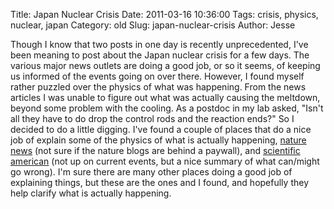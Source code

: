 Title: Japan Nuclear Crisis
Date: 2011-03-16 10:36:00
Tags: crisis, physics, nuclear, japan
Category: old
Slug: japan-nuclear-crisis
Author: Jesse


Though I know that two posts in one day is recently unprecedented, I've
been meaning to post about the Japan nuclear crisis for a few days. The
various major news outlets are doing a good job, or so it seems, of
keeping us informed of the events going on over there. However, I found
myself rather puzzled over the physics of what was happening. From the
news articles I was unable to figure out what was actually causing the
meltdown, beyond some problem with the cooling. As a postdoc in my lab
asked, "Isn't all they have to do drop the control rods and the reaction
ends?" So I decided to do a little digging. I've found a couple of
places that do a nice job of explain some of the physics of what is
actually happening, [nature
news](http://blogs.nature.com/news/thegreatbeyond/2011/03/fukushima_crisis_anatomy_of_a.html)
(not sure if the nature blogs are behind a paywall), and [scientific
american](http://www.scientificamerican.com/article.cfm?id=fukushima-core)
(not up on current events, but a nice summary of what can/might go
wrong). I'm sure there are many other places doing a good job of
explaining things, but these are the ones and I found, and hopefully
they help clarify what is actually happening.
